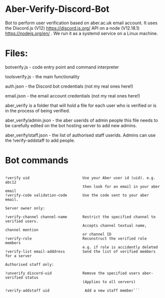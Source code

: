 # Aber-Verify-Discord-Bot
Bot to perform user verification based on aber.ac.uk email account. 
It uses the Discord.js (V12) https://discord.js.org/ API on a node (V12.18.1) https://nodejs.org/en/ . 
We run it as a systemd service on a Linux machine.

# Files:
botverify.js - code entry point and command interpreter

toolsverify.js - the main functionality

auth.json - the Discord bot credentials (not my real ones here!)

email.json - the email account credentials (not my real ones here!)

aber_verify is a folder that will hold a file for each user who is verified or is in the process of being verified.

aber_verify/admin.json - the aber userids of admin people this file needs to be carefully edited on the bot hosting server to add new admins.

aber_verify/staff.json - the list of authorised staff userids. Admins can use the !verify-addstaff to add people.

# Bot commands
```Verify bot commands are: 

!verify uid                        Use your Aber user id (uid). e.g. abc12
                                   then look for an email in your aber email
!verify-code validation-code       Use the code sent to your aber email.

Server owner only:

!verify-channel channel-name       Restrict the specified channel to verified users.
                                   Accepts channel textual name, channel mention
                                   or channel ID
!verify-role                       Reconstruct the verified role members
                                   e.g. if role is accidently deleted
!verify-list email-adddress        Send the list of verified members for a server

Authorised staff only:

!unverify discord-uid              Remove the specified users aber-verified status
                                   (Applies to all servers)

!verify-addstaff uid                Add a new staff member```
